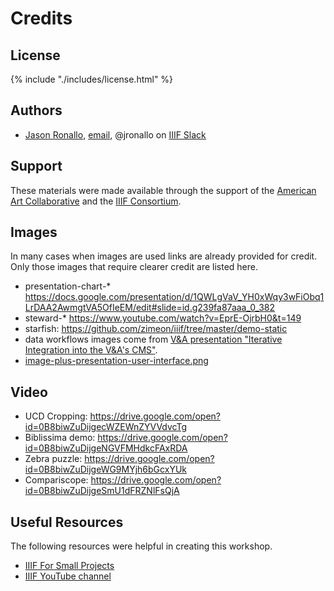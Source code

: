 # Credits

## License

{% include "./includes/license.html" %}

## Authors

- [Jason Ronallo](http://ronallo.com), [email](mailto:jronallo@gmail.com), @jronallo on [IIIF Slack](http://bit.ly/iiif-slack)

<!-- #todo:130 clean up credits page -->

## Support

These materials were made available through the support of the [American Art Collaborative](http://americanartcollaborative.org/) and the [IIIF Consortium](http://iiif.io/community/consortium/).

## Images

In many cases when images are used links are already provided for credit. Only those images that require clearer credit are listed here.

- presentation-chart-* https://docs.google.com/presentation/d/1QWLgVaV_YH0xWqy3wFiObq1LrDAA2AwmgtVA5OfIeEM/edit#slide=id.g239fa87aaa_0_382
- steward-* https://www.youtube.com/watch?v=EprE-OjrbH0&t=149
- starfish: https://github.com/zimeon/iiif/tree/master/demo-static
- data workflows images come from [V&A presentation "Iterative Integration into the V&A's CMS"](https://drive.google.com/open?id=1b14kDvovqh3Wtm3OWSAfk0EFv9euzEP945lZ07Ug2ew).
- [image-plus-presentation-user-interface.png](https://www.slideshare.net/Cogapp/everything-you-ever-wanted-to-know-about-iiif-but-were-too-afraid-to-ask/29)

## Video

- UCD Cropping: https://drive.google.com/open?id=0B8biwZuDijgecWZEWnZYVVdvcTg
- Biblissima demo: https://drive.google.com/open?id=0B8biwZuDijgeNGVFMHdkcFAxRDA
- Zebra puzzle: https://drive.google.com/open?id=0B8biwZuDijgeWG9MYjh6bGcxYUk
- Compariscope: https://drive.google.com/open?id=0B8biwZuDijgeSmU1dFRZNlFsQjA

## Useful Resources

The following resources were helpful in creating this workshop.

- [IIIF For Small Projects](https://www.slideshare.net/workergnome/iiif-for-small-projects)
- [IIIF YouTube channel](http://www.youtube.com/channel/UClcQIkLdYra7ZnOmMJnC5OA)


<!-- #backlog:50 add the IIIF youtube channel? -->

